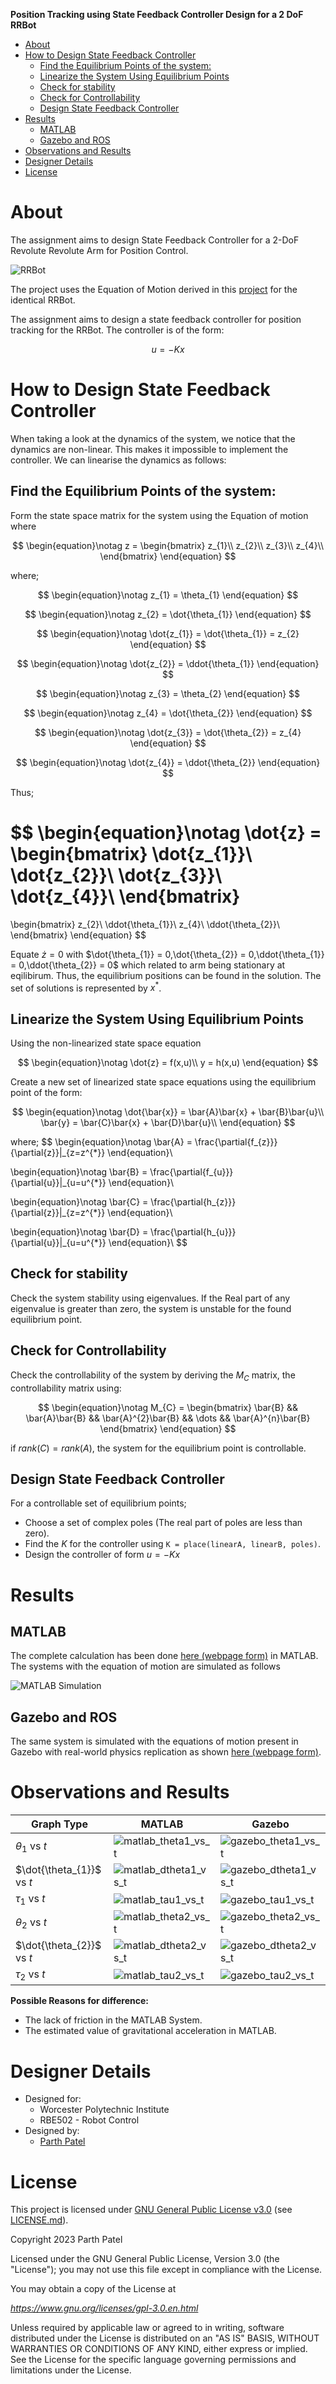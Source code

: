 **Position Tracking using State Feedback Controller Design for a 2 DoF RRBot**

<!-- TOC -->

- [About](#about)
- [How to Design State Feedback Controller](#how-to-design-state-feedback-controller)
    - [Find the Equilibrium Points of the system:](#find-the-equilibrium-points-of-the-system)
    - [Linearize the System Using Equilibrium Points](#linearize-the-system-using-equilibrium-points)
    - [Check for stability](#check-for-stability)
    - [Check for Controllability](#check-for-controllability)
    - [Design State Feedback Controller](#design-state-feedback-controller)
- [Results](#results)
    - [MATLAB](#matlab)
    - [Gazebo and ROS](#gazebo-and-ros)
- [Observations and Results](#observations-and-results)
- [Designer Details](#designer-details)
- [License](#license)

<!-- /TOC -->

# About

The assignment aims to design State Feedback Controller for a 2-DoF Revolute Revolute Arm for Position Control.

![RRBot](./Docs/Images/RRBot.png)

The project uses the Equation of Motion derived in this [project](https://github.com/parth-20-07/2-DoF-Revolute-Revolute-robot-arm-Equation-of-Motion) for the identical RRBot.

The assignment aims to design a state feedback controller for position tracking for the RRBot. The controller is of the form:

$$
u = - Kx
$$

# How to Design State Feedback Controller

When taking a look at the dynamics of the system, we notice that the dynamics are non-linear. This makes it impossible to implement the controller. We can linearise the dynamics as follows:

## Find the Equilibrium Points of the system:

  Form the state space matrix for the system using the Equation of motion where
  
  $$
  \begin{equation}\notag
  z = 
  \begin{bmatrix}
  z_{1}\\
  z_{2}\\
  z_{3}\\
  z_{4}\\
  \end{bmatrix}
  \end{equation}
  $$

  where;
  
  $$
  \begin{equation}\notag
  z_{1} = \theta_{1}
  \end{equation}
  $$

  $$
  \begin{equation}\notag
  z_{2} = \dot{\theta_{1}}
  \end{equation}
  $$

  $$
  \begin{equation}\notag
  \dot{z_{1}} = \dot{\theta_{1}} = z_{2}
  \end{equation}
  $$

  $$
  \begin{equation}\notag
  \dot{z_{2}} = \ddot{\theta_{1}}
  \end{equation}
  $$

  $$
  \begin{equation}\notag
  z_{3} = \theta_{2}
  \end{equation}
  $$

  $$
  \begin{equation}\notag
  z_{4} = \dot{\theta_{2}}
  \end{equation}
  $$

  $$
  \begin{equation}\notag
  \dot{z_{3}} = \dot{\theta_{2}} = z_{4}
  \end{equation}
  $$

  $$
  \begin{equation}\notag
  \dot{z_{4}} = \ddot{\theta_{2}}
  \end{equation}
  $$

Thus;

  $$
  \begin{equation}\notag
  \dot{z} = 
  \begin{bmatrix}
  \dot{z_{1}}\\
  \dot{z_{2}}\\
  \dot{z_{3}}\\
  \dot{z_{4}}\\
  \end{bmatrix}
  =
  \begin{bmatrix}
  z_{2}\\
  \ddot{\theta_{1}}\\
  z_{4}\\
  \ddot{\theta_{2}}\\
  \end{bmatrix}
  \end{equation}
  $$

  Equate $\dot{z} = 0$ with $\dot{\theta_{1}} = 0,\dot{\theta_{2}} = 0,\ddot{\theta_{1}} = 0,\ddot{\theta_{2}} = 0$ which related to arm being stationary at eqilibirum. Thus, the equilibrium positions can be found in the solution. The set of solutions is represented by $x^{*}$.

## Linearize the System Using Equilibrium Points

Using the non-linearized state space equation

$$
\begin{equation}\notag
\dot{z} = f(x,u)\\
y = h(x,u)
\end{equation}
$$

Create a new set of linearized state space equations using the equilibrium point of the form:

$$
\begin{equation}\notag
\dot{\bar{x}} = \bar{A}\bar{x} + \bar{B}\bar{u}\\
\bar{y} = \bar{C}\bar{x} + \bar{D}\bar{u}\\
\end{equation}
$$

where;
$$
\begin{equation}\notag
\bar{A} = \frac{\partial{f_{z}}}{\partial{z}}|_{z=z^{*}}
\end{equation}\\

\begin{equation}\notag
\bar{B} = \frac{\partial{f_{u}}}{\partial{u}}|_{u=u^{*}}
\end{equation}\\

\begin{equation}\notag
\bar{C} = \frac{\partial{h_{z}}}{\partial{z}}|_{z=z^{*}}
\end{equation}\\

\begin{equation}\notag
\bar{D} = \frac{\partial{h_{u}}}{\partial{u}}|_{u=u^{*}}
\end{equation}\\
$$

## Check for stability

Check the system stability using eigenvalues. If the Real part of any eigenvalue is greater than zero, the system is unstable for the found equilibrium point.

## Check for Controllability

Check the controllability of the system by deriving the $M_{C}$ matrix, the controllability matrix using:

$$
\begin{equation}\notag
M_{C} = 
\begin{bmatrix}
\bar{B} && \bar{A}\bar{B} && \bar{A}^{2}\bar{B} && \dots && \bar{A}^{n}\bar{B}
\end{bmatrix}
\end{equation}
$$

if $rank(C) = rank(A)$, the system for the equilibrium point is controllable.

## Design State Feedback Controller

For a controllable set of equilibrium points;

- Choose a set of complex poles (The real part of poles are less than zero).
- Find the $K$ for the controller using `K = place(linearA, linearB, poles)`.
- Design the controller of form $u = -Kx$

# Results

## MATLAB
The complete calculation has been done [here (webpage form)](https://htmlpreview.github.io/?https://github.com/parth-20-07/Position-Tracking-using-State-Feedback-Controller-Design-for-a-2-DoF-RRBot/blob/main/Solution/MATLAB/main.html) in MATLAB. The systems with the equation of motion are simulated as follows

![MATLAB Simulation](./Docs/MATLAB%20Simulation.gif)

## Gazebo and ROS

The same system is simulated with the equations of motion present in Gazebo with real-world physics replication as shown [here (webpage form)](https://htmlpreview.github.io/?https://github.com/parth-20-07/Position-Tracking-using-State-Feedback-Controller-Design-for-a-2-DoF-RRBot/blob/main/Solution/Gazebo/rrbot_control.html).

# Observations and Results

| Graph Type                | MATLAB                                                    | Gazebo                                                    |
| ------------------------- | --------------------------------------------------------- | --------------------------------------------------------- |
| $\theta_{1}$ vs $t$       | ![matlab_theta1_vs_t](./Solution/MATLAB/theta1.jpg)       | ![gazebo_theta1_vs_t](./Solution/Gazebo/theta_1.jpg)      |
| $\dot{\theta_{1}}$ vs $t$ | ![matlab_dtheta1_vs_t](./Solution/MATLAB/theta_dot_1.jpg) | ![gazebo_dtheta1_vs_t](./Solution/Gazebo/theta_dot_1.jpg) |
| $\tau_{1}$ vs $t$         | ![matlab_tau1_vs_t](./Solution/MATLAB/tau_1.jpg)          | ![gazebo_tau1_vs_t](./Solution/Gazebo/Tau_1.jpg)          |
| $\theta_{2}$ vs $t$       | ![matlab_theta2_vs_t](./Solution/MATLAB/theta2.jpg)       | ![gazebo_theta2_vs_t](./Solution/Gazebo/theta_2.jpg)      |
| $\dot{\theta_{2}}$ vs $t$ | ![matlab_dtheta2_vs_t](./Solution/MATLAB/theta_dot_2.jpg) | ![gazebo_dtheta2_vs_t](./Solution/Gazebo/theta_dot_2.jpg) |
| $\tau_{2}$ vs $t$         | ![matlab_tau2_vs_t](./Solution/MATLAB/tau_2.jpg)          | ![gazebo_tau2_vs_t](./Solution/Gazebo/Tau_2.jpg)          |

**Possible Reasons for difference:**
- The lack of friction in the MATLAB System.
- The estimated value of gravitational acceleration in MATLAB.

# Designer Details

- Designed for:
  - Worcester Polytechnic Institute
  - RBE502 - Robot Control
- Designed by:
  - [Parth Patel](mailto:parth.pmech@gmail.com)

# License

This project is licensed under [GNU General Public License v3.0](https://www.gnu.org/licenses/gpl-3.0.en.html) (see [LICENSE.md](LICENSE.md)).

Copyright 2023 Parth Patel

Licensed under the GNU General Public License, Version 3.0 (the "License"); you may not use this file except in compliance with the License.

You may obtain a copy of the License at

_https://www.gnu.org/licenses/gpl-3.0.en.html_

Unless required by applicable law or agreed to in writing, software distributed under the License is distributed on an "AS IS" BASIS, WITHOUT WARRANTIES OR CONDITIONS OF ANY KIND, either express or implied. See the License for the specific language governing permissions and limitations under the License.
